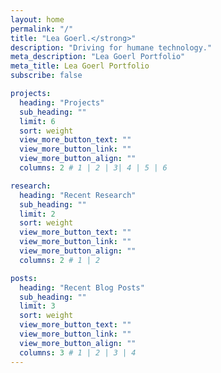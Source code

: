 ```yaml
---
layout: home
permalink: "/"
title: "Lea Goerl.</strong>"
description: "Driving for humane technology."
meta_description: "Lea Goerl Portfolio"
meta_title: Lea Goerl Portfolio
subscribe: false

projects:
  heading: "Projects"
  sub_heading: ""
  limit: 6
  sort: weight
  view_more_button_text: ""
  view_more_button_link: ""
  view_more_button_align: ""
  columns: 2 # 1 | 2 | 3| 4 | 5 | 6 

research:
  heading: "Recent Research"
  sub_heading: ""
  limit: 2
  sort: weight
  view_more_button_text: ""
  view_more_button_link: ""
  view_more_button_align: ""
  columns: 2 # 1 | 2 

posts:
  heading: "Recent Blog Posts"
  sub_heading: ""
  limit: 3
  sort: weight
  view_more_button_text: ""
  view_more_button_link: ""
  view_more_button_align: ""
  columns: 3 # 1 | 2 | 3 | 4
---
```

